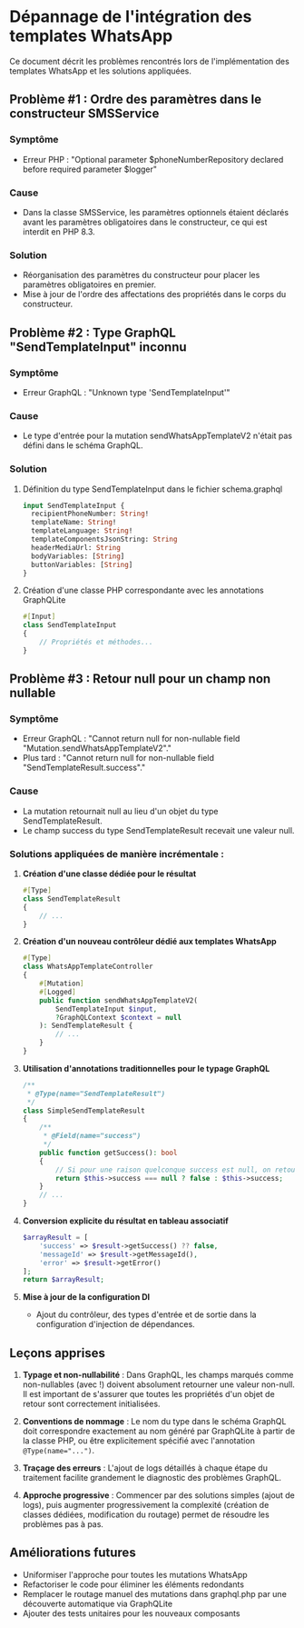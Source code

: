 # Dépannage de l'intégration des templates WhatsApp

Ce document décrit les problèmes rencontrés lors de l'implémentation des templates WhatsApp et les solutions appliquées.

## Problème #1 : Ordre des paramètres dans le constructeur SMSService

### Symptôme
- Erreur PHP : "Optional parameter $phoneNumberRepository declared before required parameter $logger"

### Cause
- Dans la classe SMSService, les paramètres optionnels étaient déclarés avant les paramètres obligatoires dans le constructeur, ce qui est interdit en PHP 8.3.

### Solution
- Réorganisation des paramètres du constructeur pour placer les paramètres obligatoires en premier.
- Mise à jour de l'ordre des affectations des propriétés dans le corps du constructeur.

## Problème #2 : Type GraphQL "SendTemplateInput" inconnu

### Symptôme
- Erreur GraphQL : "Unknown type 'SendTemplateInput'"

### Cause
- Le type d'entrée pour la mutation sendWhatsAppTemplateV2 n'était pas défini dans le schéma GraphQL.

### Solution
1. Définition du type SendTemplateInput dans le fichier schema.graphql
   ```graphql
   input SendTemplateInput {
     recipientPhoneNumber: String!
     templateName: String!
     templateLanguage: String!
     templateComponentsJsonString: String
     headerMediaUrl: String
     bodyVariables: [String]
     buttonVariables: [String]
   }
   ```

2. Création d'une classe PHP correspondante avec les annotations GraphQLite
   ```php
   #[Input]
   class SendTemplateInput
   {
       // Propriétés et méthodes...
   }
   ```

## Problème #3 : Retour null pour un champ non nullable

### Symptôme
- Erreur GraphQL : "Cannot return null for non-nullable field \"Mutation.sendWhatsAppTemplateV2\"."
- Plus tard : "Cannot return null for non-nullable field \"SendTemplateResult.success\"."

### Cause
- La mutation retournait null au lieu d'un objet du type SendTemplateResult.
- Le champ success du type SendTemplateResult recevait une valeur null.

### Solutions appliquées de manière incrémentale :

1. **Création d'une classe dédiée pour le résultat**
   ```php
   #[Type]
   class SendTemplateResult
   {
       // ...
   }
   ```

2. **Création d'un nouveau contrôleur dédié aux templates WhatsApp**
   ```php
   #[Type]
   class WhatsAppTemplateController
   {
       #[Mutation]
       #[Logged]
       public function sendWhatsAppTemplateV2(
           SendTemplateInput $input,
           ?GraphQLContext $context = null
       ): SendTemplateResult {
           // ...
       }
   }
   ```

3. **Utilisation d'annotations traditionnelles pour le typage GraphQL**
   ```php
   /**
    * @Type(name="SendTemplateResult")
    */
   class SimpleSendTemplateResult
   {
       /**
        * @Field(name="success")
        */
       public function getSuccess(): bool
       {
           // Si pour une raison quelconque success est null, on retourne false
           return $this->success === null ? false : $this->success;
       }
       // ...
   }
   ```

4. **Conversion explicite du résultat en tableau associatif**
   ```php
   $arrayResult = [
       'success' => $result->getSuccess() ?? false,
       'messageId' => $result->getMessageId(),
       'error' => $result->getError()
   ];
   return $arrayResult;
   ```

5. **Mise à jour de la configuration DI**
   - Ajout du contrôleur, des types d'entrée et de sortie dans la configuration d'injection de dépendances.

## Leçons apprises

1. **Typage et non-nullabilité** : Dans GraphQL, les champs marqués comme non-nullables (avec !) doivent absolument retourner une valeur non-null. Il est important de s'assurer que toutes les propriétés d'un objet de retour sont correctement initialisées.

2. **Conventions de nommage** : Le nom du type dans le schéma GraphQL doit correspondre exactement au nom généré par GraphQLite à partir de la classe PHP, ou être explicitement spécifié avec l'annotation `@Type(name="...")`.

3. **Traçage des erreurs** : L'ajout de logs détaillés à chaque étape du traitement facilite grandement le diagnostic des problèmes GraphQL.

4. **Approche progressive** : Commencer par des solutions simples (ajout de logs), puis augmenter progressivement la complexité (création de classes dédiées, modification du routage) permet de résoudre les problèmes pas à pas.

## Améliorations futures

- Uniformiser l'approche pour toutes les mutations WhatsApp
- Refactoriser le code pour éliminer les éléments redondants 
- Remplacer le routage manuel des mutations dans graphql.php par une découverte automatique via GraphQLite
- Ajouter des tests unitaires pour les nouveaux composants